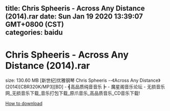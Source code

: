 
title: Chris Spheeris - Across Any Distance (2014).rar
date: Sun Jan 19 2020 13:39:07 GMT+0800 (CST)    
categories: baidu
---

# Chris Spheeris - Across Any Distance (2014).rar
size: 130.60 MB
 [新世纪]优雅钢琴 Chris Spheeris --《Across Any Distance》(2014)[CBR320K/MP3][BD] - ┫高品质纯音音乐┣ - 魔星阁音乐论坛 - 无损音乐网_无损音乐下载_音乐打包下载_原爪音乐_高品质音乐_CD音乐下载!
 

[How to download](https://bpcam.bemobtrk.com/go/2ceec3aa-1ca2-46d6-b9ff-aaa5c184517c?jno=2565)